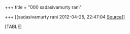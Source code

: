 +++
title = "000 sadasivamurty rani"

+++
[[sadasivamurty rani	2012-04-25, 22:47:04 [Source](https://groups.google.com/g/bvparishat/c/tUbro-CgG00)]]



[TABLE]

